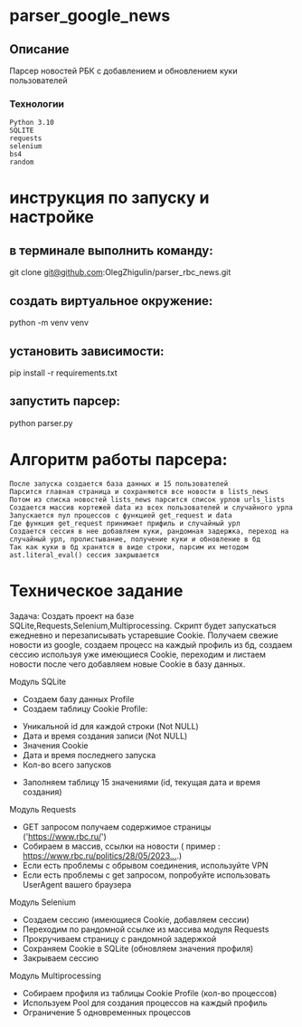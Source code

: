 # parser_google_news

## Описание
Парсер новостей РБК с добавлением и обновлением куки пользователей


### Технологии
``` 
Python 3.10
SQLITE
requests
selenium
bs4
random
```
# инструкция по запуску и настройке

## в терминале выполнить команду:
git clone git@github.com:OlegZhigulin/parser_rbc_news.git
## создать виртуальное окружение:
python -m venv venv
## установить зависимости:
pip install -r requirements.txt
## запустить парсер:
python parser.py

# Алгоритм работы парсера:
``` 
После запуска создается база данных и 15 пользователей
Парсится главная страница и сохраняются все новости в lists_news
Потом из списка новостей lists_news парсится список урлов urls_lists
Создается массив кортежей data из всех пользователей и случайного урла
Запускается пул процессов с функцией get_request и data
Где функция get_request принимает прифиль и случайный урл
Создается сессия в нее добавляем куки, рандомная задержка, переход на случайный урл, пролистывание, получение куки и обновление в бд
Так как куки в бд хранятся в виде строки, парсим их методом ast.literal_eval() сессия закрывается
```

# Техническое задание
Задача:
Создать проект на базе SQLite,Requests,Selenium,Multiprocessing.
Скрипт будет запускаться ежедневно и перезаписывать устаревшие Cookie.
Получаем свежие новости из google, создаем процесс на каждый профиль из бд, создаем сессию используя уже имеющиеся Cookie, переходим и листаем новости после чего добавляем новые Cookie в базу данных.

Модуль SQLite
- Создаем базу данных Profile
- Создаем таблицу Cookie Profile:
* Уникальной id для каждой строки (Not NULL)
* Дата и время создания записи (Not NULL)
* Значения Cookie
* Дата и время последнего запуска
* Кол-во всего запусков
- Заполняем таблицу 15 значениями (id, текущая дата и время создания)

Модуль Requests
- GET запросом получаем содержимое страницы ('https://www.rbc.ru/')
- Собираем в массив, ссылки на новости ( пример : https://www.rbc.ru/politics/28/05/2023….)
- Если есть проблемы с обрывом соединения, используйте VPN
- Если есть проблемы с get запросом, попробуйте использовать UserAgent вашего браузера

Модуль Selenium
- Создаем сессию (имеющиеся Cookie, добавляем сессии)
- Переходим по рандомной ссылке из массива модуля Requests
- Прокручиваем страницу с рандомной задержкой
- Сохраняем Cookie в SQLite (обновляем значения профиля)
- Закрываем сессию

Модуль Multiprocessing
- Собираем профиля из таблицы Cookie Profile (кол-во процессов)
- Используем Pool для создания процессов на каждый профиль
- Ограничение 5 одновременных процессов
